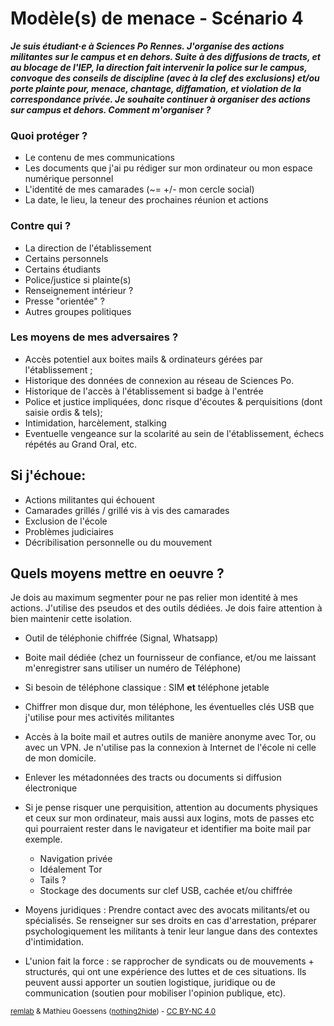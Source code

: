 # Modèle(s) de menace - Scénario 4

***Je suis étudiant·e à Sciences Po Rennes. J'organise des actions militantes sur le campus et en dehors. Suite à des diffusions de tracts, et au blocage de l'IEP, la direction fait intervenir la police sur le campus, convoque des conseils de discipline (avec à la clef des exclusions) et/ou porte plainte pour, menace, chantage, diffamation, et violation de la correspondance privée. Je souhaite continuer à organiser des actions sur campus et dehors. Comment m'organiser ?***

### Quoi protéger ?
- Le contenu de mes communications
- Les documents que j'ai pu rédiger sur mon ordinateur ou mon espace numérique personnel
- L'identité de mes camarades (~= +/- mon cercle social)
- La date, le lieu, la teneur des prochaines réunion et actions

### Contre qui ?
- La direction de l'établissement
- Certains personnels
- Certains étudiants
- Police/justice si plainte(s)
- Renseignement intérieur ?
- Presse "orientée" ?
- Autres groupes politiques

### Les moyens de mes adversaires ?
- Accès potentiel aux boites mails & ordinateurs gérées par l'établissement ;
- Historique des données de connexion au réseau de Sciences Po.
- Historique de l'accès à l'établissement si badge à l'entrée
- Police et justice impliquées, donc risque d'écoutes & perquisitions (dont saisie ordis & tels);
- Intimidation, harcèlement, stalking
- Eventuelle vengeance sur la scolarité au sein de l'établissement, échecs répétés au Grand Oral, etc.

## Si j'échoue:
- Actions militantes qui échouent
- Camarades grillés / grillé vis à vis des camarades
- Exclusion de l'école
- Problèmes judiciaires
- Décribilisation personnelle ou du mouvement

## Quels moyens mettre en oeuvre ?

Je dois au maximum segmenter pour ne pas relier mon identité à mes actions. J'utilise des pseudos et des outils dédiées. Je dois faire attention à bien maintenir cette isolation.

- Outil de téléphonie chiffrée  (Signal, Whatsapp)

- Boite mail dédiée (chez un fournisseur de confiance, et/ou me laissant m'enregistrer sans utiliser un numéro de Téléphone)

- Si besoin de téléphone classique : SIM **et** téléphone jetable

- Chiffrer mon disque dur, mon téléphone, les éventuelles clés USB que j'utilise pour mes activités militantes

- Accès à la boite mail et autres outils de manière anonyme avec Tor, ou avec un VPN. Je n'utilise pas la connexion à Internet de l'école ni celle de mon domicile.

- Enlever les métadonnées des tracts ou documents si diffusion électronique

- Si je pense risquer une perquisition, attention au documents physiques et ceux sur mon ordinateur, mais aussi aux logins, mots de passes etc qui pourraient rester dans le navigateur et identifier ma boite mail par exemple.
    - Navigation privée
    - Idéalement Tor
    - Tails ?
    - Stockage des documents sur clef USB, cachée et/ou chiffrée


- Moyens juridiques : Prendre contact avec des avocats militants/et ou spécialisés. Se renseigner sur ses droits en cas d'arrestation, préparer psychologiquement les militants à tenir leur langue dans des contextes d'intimidation.

- L'union fait la force : se rapprocher de syndicats ou de mouvements + structurés, qui ont une expérience des luttes et de ces situations. Ils peuvent aussi apporter un soutien logistique, juridique ou de communication (soutien pour mobiliser l'opinion publique, etc).

<p><small><a href="https://r3mlab.github.io">remlab</a> & Mathieu Goessens (<a href="https://nothing2hide.org">nothing2hide</a>) - <a href="https://creativecommons.org/licenses/by-nc/4.0/">CC BY-NC 4.0</a></small></p>
